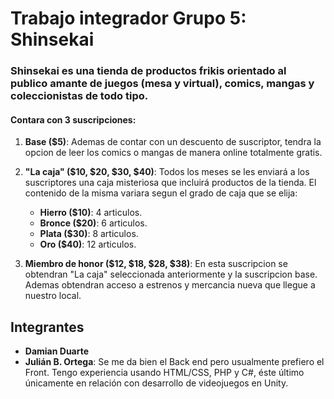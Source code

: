 # Trabajo integrador Grupo 5: Shinsekai
### Shinsekai es una tienda de productos frikis orientado al publico amante de juegos (mesa y virtual), comics, mangas y coleccionistas de todo tipo. 

#### Contara con 3 suscripciones: 
1. **Base ($5)**: Ademas de contar con un descuento de suscriptor, tendra la opcion de leer los comics o mangas de manera online totalmente gratis.

2. **"La caja" ($10, $20, $30, $40)**: Todos los meses se les enviará a los suscriptores una caja misteriosa que incluirá productos de la tienda. El contenido de la misma variara segun el grado de caja que se elija:
    - **Hierro ($10)**: 4 articulos.
    - **Bronce ($20)**: 6 articulos.
    - **Plata ($30)**: 8 articulos.
    - **Oro ($40)**: 12 articulos.

3. **Miembro de honor ($12, $18, $28, $38)**: En esta suscripcion se obtendran "La caja" seleccionada anteriormente y la suscripcion base. Ademas obtendran acceso a estrenos y mercancia nueva que llegue a nuestro local.

## Integrantes
- **Damian Duarte**
- **Julián B. Ortega**: Se me da bien el Back end pero usualmente prefiero el Front. Tengo experiencia usando HTML/CSS, PHP y C#, éste último únicamente en relación con desarrollo de videojuegos en Unity.